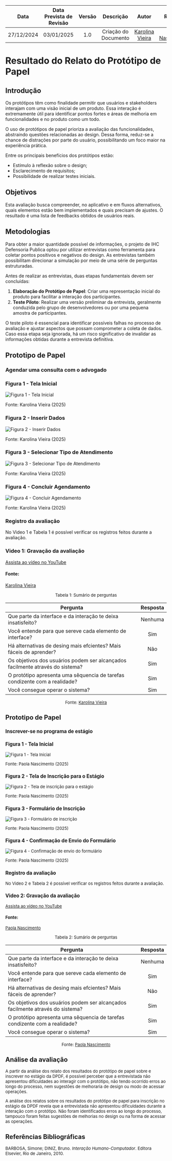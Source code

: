|    **Data**    | **Data Prevista de Revisão** | **Versão** |        **Descrição**        |                 **Autor**                 |                **Revisor**                 |
|:--------------:|:---------------------------:|:----------:|:---------------------------:|:-----------------------------------------:|:------------------------------------------:|
|  27/12/2024    |        03/01/2025          |    1.0     |     Criação do Documento     | [Karolina Vieira](https://github.com/Karolina91) |  [Paola Nascimento](https://github.com/paolaalim) |

# Resultado do Relato do Protótipo de Papel  

## Introdução  

Os protótipos têm como finalidade permitir que usuários e stakeholders interajam com uma visão inicial de um produto. Essa interação é extremamente útil para identificar pontos fortes e áreas de melhoria em funcionalidades e no produto como um todo.  

O uso de protótipos de papel prioriza a avaliação das funcionalidades, abstraindo questões relacionadas ao design. Dessa forma, reduz-se a chance de distrações por parte do usuário, possibilitando um foco maior na experiência prática.  

Entre os principais benefícios dos protótipos estão:  
- Estímulo à reflexão sobre o design;  
- Esclarecimento de requisitos;  
- Possibilidade de realizar testes iniciais.  

## Objetivos  

Esta avaliação busca compreender, no aplicativo e em fluxos alternativos, quais elementos estão bem implementados e quais precisam de ajustes. O resultado é uma lista de feedbacks obtidos de usuários reais.  

## Metodologias  

Para obter a maior quantidade possível de informações, o projeto de IHC Defensoria Publica optou por utilizar entrevistas como ferramenta para coletar pontos positivos e negativos do design. As entrevistas também possibilitam direcionar a simulação por meio de uma série de perguntas estruturadas.  

Antes de realizar as entrevistas, duas etapas fundamentais devem ser concluídas:  
1. **Elaboração do Protótipo de Papel**: Criar uma representação inicial do produto para facilitar a interação dos participantes.  
2. **Teste Piloto**: Realizar uma versão preliminar da entrevista, geralmente conduzida pelo grupo de desenvolvedores ou por uma pequena amostra de participantes.  

O teste piloto é essencial para identificar possíveis falhas no processo de avaliação e ajustar aspectos que possam comprometer a coleta de dados. Caso essa etapa seja ignorada, há um risco significativo de invalidar as informações obtidas durante a entrevista definitiva.  

## Prototipo de Papel

### Agendar uma consulta com o advogado 

### Figura 1 - Tela Inicial
![Figura 1 - Tela Inicial](../assets/images/dpdf%201.jpg)
<figcaption>Fonte: Karolina Vieira (2025)</figcaption>


### Figura 2 - Inserir Dados
![Figura 2 - Inserir Dados](../assets/images/protoripo2.jpg)
<figcaption>Fonte: Karolina Vieira (2025)</figcaption>


### Figura 3 - Selecionar Tipo de Atendimento
![Figura 3 - Selecionar Tipo de Atendimento](../assets/images/protoripo3.jpg)
<figcaption>Fonte: Karolina Vieira (2025)</figcaption>


### Figura 4 - Concluir Agendamento
![Figura 4 - Concluir Agendamento](../assets/images/protoripo4.jpg)
<figcaption>Fonte: Karolina Vieira (2025)</figcaption>

### Registro da avaliação

No Video 1 e Tabela 1 é possível verificar os registros feitos durante a avaliação.
### Video 1: Gravação da avaliação

[Assista ao vídeo no YouTube](https://youtu.be/AADIGSBnepk)

#### Fonte:
[Karolina Vieira](https://github.com/Karolina91)

<font size="2"><p style="text-align: center">Tabela 1: Sumário de perguntas</p></font>

| Pergunta                                                                                                      | Resposta |
| ------------------------------------------------------------------------------------------------------------- | :------: |
| Que parte da interface e da interação te deixa insatisfeito?|Nenhuma                           
| Você entende para que sereve cada elemento de interface?  | Sim|
| Há alternativas de desing mais efcientes? Mais fáceis de aprender? |Não|
| Os objetivos dos usuários podem ser alcançados facilmente através do sistema?|Sim
| O protótipo apresenta uma sêquencia de tarefas condizente com a realidade? |Sim|
| Você consegue operar o sistema?| Sim|

<font size="2"><p style="text-align: center">Fonte:
[ Karolina Vieira](https://github.com/Karolina91)


## Prototipo de Papel

### Inscrever-se no programa de estágio 

### Figura 1 - Tela Inicial
![Figura 1 - Tela Inicial](../assets/images/telainicial.jpg)
<figcaption>Fonte: Paola Nascimento (2025)</figcaption>

### Figura 2 - Tela de Inscrição para o Estágio
![Figura 2 - Tela de inscrição para o estágio](../assets/images/estagioremunerado.jpg)
<figcaption>Fonte: Paola Nascimento (2025)</figcaption>

### Figura 3 - Formulário de Inscrição
![Figura 3 - Formulário de inscrição](../assets/images/formulario.jpg)
<figcaption>Fonte: Paola Nascimento (2025)</figcaption>

### Figura 4 - Confirmação de Envio do Formulário
![Figura 4 - Confirmação de envio do formulário](../assets/images/confirmacao.jpg)
<figcaption>Fonte: Paola Nascimento (2025)</figcaption>

### Registro da avaliação

No Video 2 e Tabela 2 é possível verificar os registros feitos durante a avaliação.
### Video 2: Gravação da avaliação

[Assista ao vídeo no YouTube](https://youtu.be/0BaKN-wVO3Y)

#### Fonte:
[Paola Nascimento](https://github.com/paolaalim)

<font size="2"><p style="text-align: center">Tabela 2: Sumário de perguntas</p></font>

| Pergunta                                                                                                      | Resposta |
| ------------------------------------------------------------------------------------------------------------- | :------: |
| Que parte da interface e da interação te deixa insatisfeito?|Nenhuma                           
| Você entende para que sereve cada elemento de interface?  | Sim|
| Há alternativas de desing mais efcientes? Mais fáceis de aprender? |Não|
| Os objetivos dos usuários podem ser alcançados facilmente através do sistema?|Sim
| O protótipo apresenta uma sêquencia de tarefas condizente com a realidade? |Sim|
| Você consegue operar o sistema?| Sim|

<font size="2"><p style="text-align: center">Fonte:
[Paola Nascimento](https://github.com/paolaalim)

## Análise da avaliação

A partir da análise dos relato dos resultados do protótipo de papel sobre e inscrever no estágio da DPDF, é possivel perceber que a entrevistada não apresentou dificuldades ao interagir com o protótipo, não tendo ocorrido erros ao longo do processo, nem sugestões de melhoraria de design ou modo de acessar operações.
 
A análise dos relatos sobre os resultados do protótipo de papel para inscrição no estágio da DPDF revela que a entrevistada não apresentou dificuldades durante a interação com o protótipo. Não foram identificados erros ao longo do processo, tampouco foram feitas sugestões de melhorias no design ou na forma de acessar as operações.








## Referências Bibliográficas
BARBOSA, Simone; DINIZ, Bruno. *Interação Humano-Computador*. Editora Elsevier, Rio de Janeiro, 2010.
